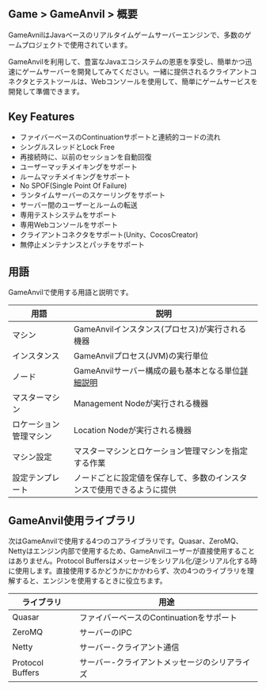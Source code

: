 ## Game > GameAnvil > 概要

GameAvnilはJavaベースのリアルタイムゲームサーバーエンジンで、多数のゲームプロジェクトで使用されています。

GameAnvilを利用して、豊富なJavaエコシステムの恩恵を享受し、簡単かつ迅速にゲームサーバーを開発してみてください。一緒に提供されるクライアントコネクタとテストツールは、Webコンソールを使用して、簡単にゲームサービスを開発して準備できます。



## Key Features

- ファイバーベースのContinuationサポートと連続的コードの流れ
- シングルスレッドとLock Free
- 再接続時に、以前のセッションを自動回復
- ユーザーマッチメイキングをサポート
- ルームマッチメイキングをサポート
- No SPOF(Single Point Of Failure)
- ランタイムサーバーのスケーリングをサポート
- サーバー間のユーザーとルームの転送
- 専用テストシステムをサポート
- 専用Webコンソールをサポート
- クライアントコネクタをサポート(Unity、CocosCreator)
- 無停止メンテナンスとパッチをサポート

## 用語

GameAnvilで使用する用語と説明です。

| 用語           | 説明                                                     |
| ------------------ | ------------------------------------------------------------ |
| マシン            | GameAnvilインスタンス(プロセス)が実行される機器              |
| インスタンス       | GameAnvilプロセス(JVM)の実行単位                        |
| ノード           | GameAnvilサーバー構成の最も基本となる単位[詳細説明](https://alpha-docs.toast.com/ko/Game/GameAnvil/ko/server-2-basic) |
| マスターマシン     | Management Nodeが実行される機器                           |
| ロケーション管理マシン | Location Nodeが実行される機器                             |
| マシン設定      | マスターマシンとロケーション管理マシンを指定する作業         |
| 設定テンプレート    | ノードごとに設定値を保存して、多数のインスタンスで使用できるように提供 |

## GameAnvil使用ライブラリ

次はGameAnvilで使用する4つのコアライブラリです。Quasar、ZeroMQ、Nettyはエンジン内部で使用するため、GameAnvilユーザーが直接使用することはありません。Protocol Buffersはメッセージをシリアル化/逆シリアル化する時に使用します。直接使用するかどうかにかかわらず、次の4つのライブラリを理解すると、エンジンを使用するときに役立ちます。

| ライブラリ   | 用途                         |
| ---------------- | ------------------------------- |
| Quasar           | ファイバーベースのContinuationをサポート |
| ZeroMQ           | サーバーのIPC                      |
| Netty            | サーバー-クライアント通信        |
| Protocol Buffers | サーバー-クライアントメッセージのシリアライズ |
